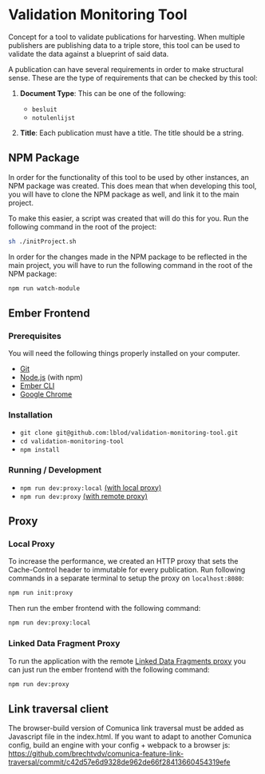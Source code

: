 # Validation Monitoring Tool

Concept for a tool to validate publications for harvesting.
When multiple publishers are publishing data to a triple store, this tool can be used to validate the data against a blueprint of said data.

A publication can have several requirements in order to make structural sense. These are the type of requirements that can be checked by this tool:

1. **Document Type**: This can be one of the following:

   - `besluit`
   - `notulenlijst`

2. **Title**: Each publication must have a title. The title should be a string.

## NPM Package

In order for the functionality of this tool to be used by other instances, an NPM package was created. This does mean that when developing this tool, you will have to clone the NPM package as well, and link it to the main project.

To make this easier, a script was created that will do this for you. Run the following command in the root of the project:

```bash
sh ./initProject.sh
```

In order for the changes made in the NPM package to be reflected in the main project, you will have to run the following command in the root of the NPM package:

```bash
npm run watch-module
```

## Ember Frontend

### Prerequisites

You will need the following things properly installed on your computer.

- [Git](https://git-scm.com/)
- [Node.js](https://nodejs.org/) (with npm)
- [Ember CLI](https://cli.emberjs.com/release/)
- [Google Chrome](https://google.com/chrome/)

### Installation

- `git clone git@github.com:lblod/validation-monitoring-tool.git`
- `cd validation-monitoring-tool`
- `npm install`

### Running / Development

- `npm run dev:proxy:local` [(with local proxy)](#local-proxy)
- `npm run dev:proxy` [(with remote proxy)](#linked-data-proxy)

## Proxy

<h3 id="local-proxy">Local Proxy</h3>

To increase the performance, we created an HTTP proxy that sets the Cache-Control header to immutable for every publication. Run following commands in a separate terminal to setup the proxy on `localhost:8080`:

```bash
npm run init:proxy
```

Then run the ember frontend with the following command:

```bash
npm run dev:proxy:local
```

<h3 id="linked-data-proxy">Linked Data Fragment Proxy</h3>

To run the application with the remote [Linked Data Fragments proxy](https://linkeddatafragments.org/) you can just run the ember frontend with the following command:

```bash
npm run dev:proxy
```

## Link traversal client

The browser-build version of Comunica link traversal must be added as Javascript file in the index.html.
If you want to adapt to another Comunica config, build an engine with your config + webpack to a browser js:
https://github.com/brechtvdv/comunica-feature-link-traversal/commit/c42d57e6d9328de962de66f28413660454319efe
